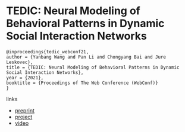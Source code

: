 # TEDIC: Neural Modeling of Behavioral Patterns in Dynamic Social Interaction Networks

```
@inproceedings{tedic_webconf21,
author = {Yanbang Wang and Pan Li and Chongyang Bai and Jure Leskovec},
title = {TEDIC: Neural Modeling of Behavioral Patterns in Dynamic Social Interaction Networks},
year = {2021},
booktitle = {Proceedings of The Web Conference (WebConf)}
}
```

links
- [preprint](http://snap.stanford.edu/tedic/files/www21_tedic.pdf)
- [project](http://snap.stanford.edu/tedic/)
- [video](https://www.youtube.com/watch?v=n-A5GLBir2g)